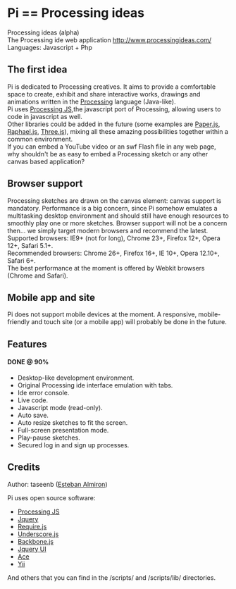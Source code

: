 # Pi == Processing ideas

Processing ideas (alpha)  
The Processing ide web application http://www.processingideas.com/  
Languages: Javascript + Php  

## The first idea
Pi is dedicated to Processing creatives. It aims to provide a comfortable space to create, exhibit and share interactive works, drawings and animations written in the [Processing](http://processing.org/) language (Java-like).  
Pi uses [Processing JS](http://processingjs.org/),the javascript port of Processing, allowing users to code in javascript as well.  
Other libraries could be added in the future (some examples are [Paper.js](http://paperjs.org/), [Raphael.js](http://raphaeljs.com/), [Three.js](http://threejs.org/)), mixing all these amazing possibilities together within a common environment.  
If you can embed a YouTube video or an swf Flash file in any web page, why shouldn't be as easy to embed a Processing sketch or any other canvas based application?  


## Browser support
Processing sketches are drawn on the canvas element: canvas support is mandatory.
Performance is a big concern, since Pi somehow emulates a multitasking desktop environment and should still have enough resources to smoothly play one or more sketches. Browser support will not be a concern then... we simply target modern browsers and recommend the latest.
Supported browsers: IE9+ (not for long), Chrome 23+, Firefox 12+, Opera 12+, Safari 5.1+.    
Recommended browsers: Chrome 26+, Firefox 16+, IE 10+, Opera 12.10+, Safari 6+.    
The best performance at the moment is offered by Webkit browsers (Chrome and Safari).    

## Mobile app and site
Pi does not support mobile devices at the moment. A responsive, mobile-friendly and touch site (or a mobile app) will probably be done in the future.  


## Features

#### DONE @ 90%
- Desktop-like development environment.
- Original Processing ide interface emulation with tabs.
- Ide error console.
- Live code.
- Javascript mode (read-only).
- Auto save.
- Auto resize sketches to fit the screen.
- Full-screen presentation mode.
- Play-pause sketches.
- Secured log in and sign up processes.


## Credits
Author: taseenb ([Esteban Almiron](http://www.estebanalmiron.com))  

Pi uses open source software:  
- [Processing JS](http://processingjs.org/)
- [Jquery](http://jquery.com/)
- [Require.js](http://requirejs.org/)
- [Underscore.js](http://underscorejs.org/)
- [Backbone.js](http://backbonejs.org/)
- [Jquery UI](http://jqueryui.com/)
- [Ace](http://ace.ajax.org/)
- [Yii](http://www.yiiframework.com/)

And others that you can find in the /scripts/ and /scripts/lib/ directories.  

